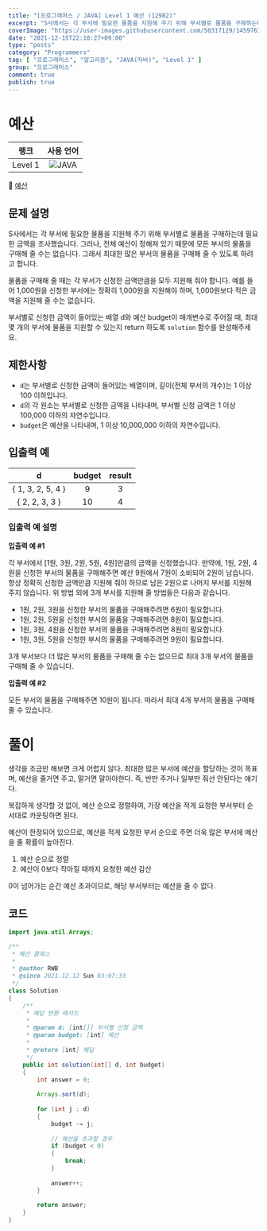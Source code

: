 ```yaml
---
title: "[프로그래머스 / JAVA] Level 1 예산 (12982)"
excerpt: "S사에서는 각 부서에 필요한 물품을 지원해 주기 위해 부서별로 물품을 구매하는데 필요한 금액을 조사했습니다. 그러나, 전체 예산이 정해져 있기 때문에 모든 부서의 물품을 구매해 줄 수는 없습니다. 그래서 최대한 많은 부서의 물품을 구매해 줄 수 있도록 하려고 합니다. 물품을 구매해 줄 때는 각 부서가 신청한 금액만큼을 모두 지원해 줘야 합니다. 예를 들어 1,000원을 신청한 부서에는 정확히 1,000원을 지원해야 하며, 1,000원보다 적은 금액을 지원해 줄 수는 없습니다. 부서별로 신청한 금액이 들어있는 배열 d와 예산 budget이 매개변수로 주어질 때, 최대 몇 개의 부서에 물품을 지원할 수 있는지 return 하도록 solution 함수를 완성해주세요."
coverImage: "https://user-images.githubusercontent.com/50317129/145976356-6b5d1430-31c0-4c34-829e-6be8f747ab19.png"
date: "2021-12-15T22:10:27+09:00"
type: "posts"
category: "Programmers"
tag: [ "프로그래머스", "알고리즘", "JAVA(자바)", "Level 1" ]
group: "프로그래머스"
comment: true
publish: true
---
```


# 예산

|  랭크   |                                                      사용 언어                                                      |
| :-----: | :-----------------------------------------------------------------------------------------------------------------: |
| Level 1 | ![JAVA](https://shields.io/badge/java-JDK%2011-lightgray?logo=java&style=plastic&logoColor=white&labelColor=orange) |

🔗 [예산](https://programmers.co.kr/learn/courses/30/lessons/12982)





## 문제 설명

S사에서는 각 부서에 필요한 물품을 지원해 주기 위해 부서별로 물품을 구매하는데 필요한 금액을 조사했습니다. 그러나, 전체 예산이 정해져 있기 때문에 모든 부서의 물품을 구매해 줄 수는 없습니다. 그래서 최대한 많은 부서의 물품을 구매해 줄 수 있도록 하려고 합니다.

물품을 구매해 줄 때는 각 부서가 신청한 금액만큼을 모두 지원해 줘야 합니다. 예를 들어 1,000원을 신청한 부서에는 정확히 1,000원을 지원해야 하며, 1,000원보다 적은 금액을 지원해 줄 수는 없습니다.

부서별로 신청한 금액이 들어있는 배열 d와 예산 budget이 매개변수로 주어질 때, 최대 몇 개의 부서에 물품을 지원할 수 있는지 return 하도록 `solution` 함수를 완성해주세요.





## 제한사항

* `d`는 부서별로 신청한 금액이 들어있는 배열이며, 길이(전체 부서의 개수)는 1 이상 100 이하입니다.
* `d`의 각 원소는 부서별로 신청한 금액을 나타내며, 부서별 신청 금액은 1 이상 100,000 이하의 자연수입니다.
* `budget`은 예산을 나타내며, 1 이상 10,000,000 이하의 자연수입니다.





## 입출력 예

|         d         | budget | result |
| :---------------: | :----: | :----: |
| { 1, 3, 2, 5, 4 } |   9    |   3    |
|  { 2, 2, 3, 3 }   |   10   |   4    |



### 입출력 예 설명

**입출력 예 #1**

각 부서에서 [1원, 3원, 2원, 5원, 4원]만큼의 금액을 신청했습니다. 만약에, 1원, 2원, 4원을 신청한 부서의 물품을 구매해주면 예산 9원에서 7원이 소비되어 2원이 남습니다. 항상 정확히 신청한 금액만큼 지원해 줘야 하므로 남은 2원으로 나머지 부서를 지원해 주지 않습니다. 위 방법 외에 3개 부서를 지원해 줄 방법들은 다음과 같습니다.

* 1원, 2원, 3원을 신청한 부서의 물품을 구매해주려면 6원이 필요합니다.
* 1원, 2원, 5원을 신청한 부서의 물품을 구매해주려면 8원이 필요합니다.
* 1원, 3원, 4원을 신청한 부서의 물품을 구매해주려면 8원이 필요합니다.
* 1원, 3원, 5원을 신청한 부서의 물품을 구매해주려면 9원이 필요합니다.

3개 부서보다 더 많은 부서의 물품을 구매해 줄 수는 없으므로 최대 3개 부서의 물품을 구매해 줄 수 있습니다.

**입출력 예 #2**

모든 부서의 물품을 구매해주면 10원이 됩니다. 따라서 최대 4개 부서의 물품을 구매해 줄 수 있습니다.










# 풀이

생각을 조금만 해보면 크게 어렵지 않다. 최대한 많은 부서에 예산을 할당하는 것이 목표며, 예산을 줄거면 주고, 말거면 말아야한다. 즉, 반만 주거나 일부만 줘선 안된다는 얘기다.

복잡하게 생각할 것 없이, 예산 순으로 정렬하여, 가장 예산을 적게 요청한 부서부터 순서대로 카운팅하면 된다.

예산이 한정되어 있으므로, 예산을 적게 요청한 부서 순으로 주면 더욱 많은 부서에 예산을 줄 확률이 높아진다.

1. 예산 순으로 정렬
2. 예산이 0보다 작아질 때까지 요청한 예산 감산

0이 넘어가는 순간 예산 초과이므로, 해당 부서부터는 예산을 줄 수 없다.





## 코드

``` java
import java.util.Arrays;

/**
 * 예산 클래스
 *
 * @author RWB
 * @since 2021.12.12 Sun 03:07:33
 */
class Solution
{
	/**
	 * 해답 반환 메서드
	 *
	 * @param d: [int[]] 부서별 신청 금액
	 * @param budget: [int] 예산
	 *
	 * @return [int] 해답
	 */
	public int solution(int[] d, int budget)
	{
		int answer = 0;
		
		Arrays.sort(d);
		
		for (int j : d)
		{
			budget -= j;
			
			// 예산을 초과할 경우
			if (budget < 0)
			{
				break;
			}
			
			answer++;
		}
		
		return answer;
	}
}
```